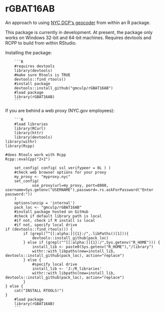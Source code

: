 # rGBAT16AB
An approach to using [NYC DCP's geocoder](http://www1.nyc.gov/site/planning/data-maps/open-data/dwn-gde-home.page) from within an R package.

This package is currently in development.  At present, the package only works on Windows 32-bit and 64-bit machines. Requires devtools and RCPP to build from within RStudio.

Installing the package:

        ```R
        #requires devtools
        library(devtools)
        #make sure Rtools is TRUE
        devtools::find_rtools()
        #install package
        devtools::install_github("gmculp/rGBAT16AB")
        #load package
        library(rGBAT16AB)
        ```

If you are behind a web proxy (NYC.gov employees):

        ```R
        #load libraries
        library(RCurl)
        library(httr)
        library(devtools)
	library(withr)
	library(Rcpp)
	
	#does Rtools work with Rcpp
	Rcpp::evalCpp("2+2")
	
        set_config( config( ssl_verifypeer = 0L ) )
        #check web browser options for your proxy
        my_proxy <- "myproxy.nyc"
        set_config(
                use_proxy(url=my_proxy, port=8080, username=Sys.getenv("USERNAME"),password=.rs.askForPassword("Enter password:"))
        )
        options(unzip = 'internal')
        pack_loc <- "gmculp/rGBAT16AB"
        #install package hosted on GitHub
        #check if default library path is local
        #if not, check if R install is local
        #if not, specify local drive
	if (devtools::find_rtools()) {
        	if (grepl("^[[:alpha:]]{1}:/",.libPaths()[1])){
	        	devtools::install_github(pack_loc)
        	} else if (grepl("^[[:alpha:]]{1}:/",Sys.getenv("R_HOME"))) {
	        	install_lib <- paste0(Sys.getenv("R_HOME"),"/library")
	        	withr::with_libpaths(new=install_lib, devtools::install_github(pack_loc), action="replace")
        	} else {
	        	#specify local drive
	        	install_lib <- 'J:/R_libraries'
	        	withr::with_libpaths(new=install_lib, devtools::install_github(pack_loc), action="replace")
        	}
	} else {
		cat("INSTALL RTOOLS!")
	}
        #load package
        library(rGBAT16AB)
        ```
